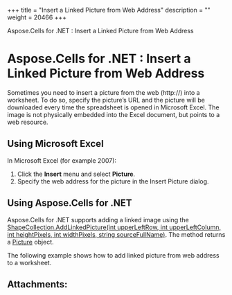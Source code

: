 +++
title = "Insert a Linked Picture from Web Address" 
description = "" 
weight = 20466 
+++

Aspose.Cells for .NET : Insert a Linked Picture from Web Address  

# Aspose.Cells for .NET : Insert a Linked Picture from Web Address


Sometimes you need to insert a picture from the web (http://) into a worksheet. To do so, specify the picture’s URL and the picture will be downloaded every time the spreadsheet is opened in Microsoft Excel. The image is not physically embedded into the Excel document, but points to a web resource.

## Using Microsoft Excel

In Microsoft Excel (for example 2007):

1.  Click the **Insert** menu and select **Picture**.
2.  Specify the web address for the picture in the Insert Picture dialog.

## Using Aspose.Cells for .NET

Aspose.Cells for .NET supports adding a linked image using the [ShapeCollection.AddLinkedPicture(int upperLeftRow, int upperLeftColumn, int heightPixels, int widthPixels, string sourceFullName)](https://apireference.aspose.com/net/cells/aspose.cells.drawing/shapecollection/methods/addlinkedpicture). The method returns a [Picture](https://apireference.aspose.com/net/cells/aspose.cells.drawing/picture) object.

The following example shows how to add linked picture from web address to a worksheet.

## Attachments:


